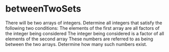# betweenTwoSets
There will be two arrays of integers. Determine all integers that satisfy the following two conditions:  The elements of the first array are all factors of the integer being considered The integer being considered is a factor of all elements of the second array These numbers are referred to as being between the two arrays. Determine how many such numbers exist.

